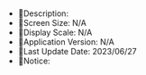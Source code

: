 #
- :memo:Description: 
- :white_square_button:Screen Size: N/A
- :mag_right:Display Scale: N/A
- :pushpin:Application Version: N/A
- :calendar:Last Update Date: 2023/06/27
- :loudspeaker:Notice: 
